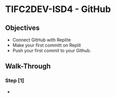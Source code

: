 # TIFC2DEV-ISD4 - GitHub

## Objectives
- Connect GitHub with Replite
- Make your first committ on Replit
- Push your first commit to your Github.

## Walk-Through
### Step [1]
- 